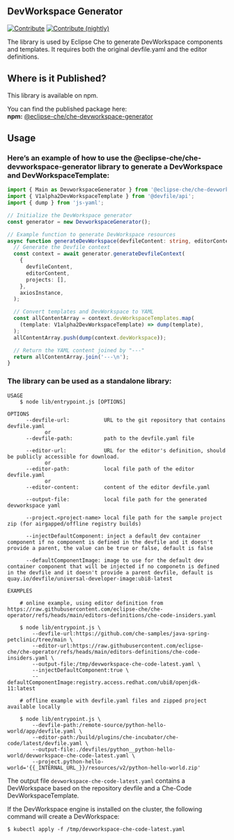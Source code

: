 ## DevWorkspace Generator
[![Contribute](https://www.eclipse.org/che/contribute.svg)](https://workspaces.openshift.com#https://github.com/devfile/devworkspace-generator)
[![Contribute (nightly)](https://img.shields.io/static/v1?label=nightly%20Che&message=for%20maintainers&logo=eclipseche&color=FDB940&labelColor=525C86)](https://che-dogfooding.apps.che-dev.x6e0.p1.openshiftapps.com#https://github.com/devfile/devworkspace-generator)

The library is used by Eclipse Che to generate DevWorkspace components and templates. It requires both the original devfile.yaml and the editor definitions.

## Where is it Published?
This library is available on npm.

You can find the published package here: \
__npm:__ [@eclipse-che/che-devworkspace-generator](https://www.npmjs.com/package/@eclipse-che/che-devworkspace-generator)

## Usage

### Here’s an example of how to use the @eclipse-che/che-devworkspace-generator library to generate a DevWorkspace and DevWorkspaceTemplate:

```typescript
import { Main as DevworkspaceGenerator } from '@eclipse-che/che-devworkspace-generator/lib/main';
import { V1alpha2DevWorkspaceTemplate } from '@devfile/api';
import { dump } from 'js-yaml';

// Initialize the DevWorkspace generator
const generator = new DevworkspaceGenerator();

// Example function to generate DevWorkspace resources
async function generateDevWorkspace(devfileContent: string, editorContent: string, axiosInstance: any) {
  // Generate the Devfile context
  const context = await generator.generateDevfileContext(
    {
      devfileContent,
      editorContent,
      projects: [],
    },
    axiosInstance,
  );

  // Convert templates and DevWorkspace to YAML
  const allContentArray = context.devWorkspaceTemplates.map(
    (template: V1alpha2DevWorkspaceTemplate) => dump(template),
  );
  allContentArray.push(dump(context.devWorkspace));

  // Return the YAML content joined by "---"
  return allContentArray.join('---\n');
}
```

### The library can be used as a standalone library:

```
USAGE
    $ node lib/entrypoint.js [OPTIONS]

OPTIONS
      --devfile-url:           URL to the git repository that contains devfile.yaml
            or
      --devfile-path:          path to the devfile.yaml file

      --editor-url:            URL for the editor's definition, should be publicly accessible for download.
            or
      --editor-path:           local file path of the editor devfile.yaml
            or
      --editor-content:        content of the editor devfile.yaml

      --output-file:           local file path for the generated devworkspace yaml 

      --project.<project-name> local file path for the sample project zip (for airgapped/offline registry builds)

      --injectDefaultComponent: inject a default dev container component if no component is defined in the devfile and it doesn't provide a parent, the value can be true or false, default is false

      --defaultComponentImage: image to use for the default dev container component that will be injected if no componetn is defined in the devfile and it doesn't provide a parent devfile, default is quay.io/devfile/universal-developer-image:ubi8-latest

EXAMPLES

    # online example, using editor definition from https://raw.githubusercontent.com/eclipse-che/che-operator/refs/heads/main/editors-definitions/che-code-insiders.yaml

    $ node lib/entrypoint.js \
        --devfile-url:https://github.com/che-samples/java-spring-petclinic/tree/main \
        --editor-url:https://raw.githubusercontent.com/eclipse-che/che-operator/refs/heads/main/editors-definitions/che-code-insiders.yaml \
        --output-file:/tmp/devworkspace-che-code-latest.yaml \
        --injectDefaultComponent:true \
        --defaultComponentImage:registry.access.redhat.com/ubi8/openjdk-11:latest

    # offline example with devfile.yaml files and zipped project available locally

    $ node lib/entrypoint.js \
        --devfile-path:/remote-source/python-hello-world/app/devfile.yaml \
        --editor-path:/build/plugins/che-incubator/che-code/latest/devfile.yaml \
        --output-file:./devfiles/python__python-hello-world/devworkspace-che-code-latest.yaml \
        --project.python-hello-world='{{_INTERNAL_URL_}}/resources/v2/python-hello-world.zip'

```

The output file `devworkspace-che-code-latest.yaml` contains a DevWorkspace based on the repository devfile and a Che-Code DevWorkspaceTemplate.

If the DevWorkspace engine is installed on the cluster, the following command will create a DevWorkspace:

`$ kubectl apply -f /tmp/devworkspace-che-code-latest.yaml`
